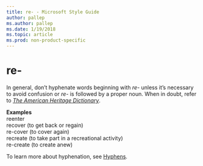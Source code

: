 ```yaml
---
title: re- - Microsoft Style Guide
author: pallep
ms.author: pallep
ms.date: 1/19/2018
ms.topic: article
ms.prod: non-product-specific
---
```


# re-

In general, don’t hyphenate words beginning with *re-* unless it’s necessary to avoid confusion or *re-* is followed by a proper noun. When in doubt, refer to [*The American Heritage Dictionary*](https://ahdictionary.com/).

**Examples**  
reenter   
recover (to get back or regain)   
re-cover (to cover again)   
recreate (to take part in a recreational activity)   
re-create (to create anew)

To learn more about hyphenation, see [Hyphens](/style-guide/punctuation/dashes-hyphens/hyphens).
